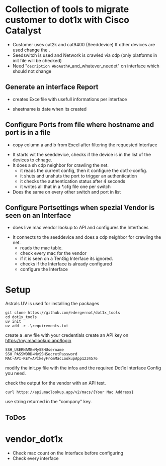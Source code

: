 # Collection of tools to migrate customer to dot1x with Cisco Catalyst
+ Customer uses cat2k and cat9400 (Seeddevice) If other devices are used change the . 
+ Seedswitch is used and Network is crawled via cdp (only platforms in init file will be checked)
+ Need "```decription #NoAuth#```_and_whatever_needet" on interface which should not change
## Generate an interface Report
+ creates Excelfile with usefull informations per interface
* sheetname is date when its created
## Configure Ports from file where hostname and port is in a file
+ copy column a and b from Excel after filtering the requested Interface
* It starts wit the seeddevice, checks if the device is in the list of the devices to chnage.
* It does a sh cdp neighbor for crawling the net. 
    * it reads the current config, then it configure the dot1x-config.
    * it shuts and unshuts the port to trigger an authentication
    * it checks the authentication status after 4 seconds 
    * it writes all that in a *.cfg file one per switch
* Does the same on every other switch and port in list
## Configure Portsettings when spezial Vendor is seen on an Interface
+ does live mac vendor lookup to API and configures the Interfaces
* It connects to the seeddevice and does a cdp neighbor for crawling the net.
    * reads the mac table.
    * check every mac for the vendor 
    * if it is seen on a TenGig Interface its ignored.
    * checks if the Interface is already configured
    * configure the Interface

# Setup
Astrals UV is used for installing the packages
```
git clone https://github.com/edergernot/dot1x_tools
cd dot1x_tools
uv init
uv add -r .\requirements.txt
```
create a .env file with your credentials
create an API key on https://my.maclookup.app/login
```
SSH_USERNAME=MySSHUsername
SSH_PASSWORD=MySSHSecretPassword
MAC-API-KEY=APIkeyFromMacLookupApp1234576
```
modify the init.py file with the infos and the required Dot1x Interface Config you need.

check the output for the vendor with an API test.
```
curl https://api.maclookup.app/v2/macs/{Your Mac Address}
```
use string returned in the "company" key.


## ToDos
# vendor_dot1x
* Check mac count on the Interface before configuring 
* Check every interface 